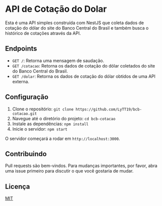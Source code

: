 # API de Cotação do Dolar

Esta é uma API simples construída com NestJS que coleta dados de cotação do dólar do site do Banco Central do Brasil e também busca o histórico de cotações através da API.

## Endpoints

- `GET /`: Retorna uma mensagem de saudação.
- `GET /cotacao`: Retorna os dados de cotação do dólar coletados do site do Banco Central do Brasil.
- `GET /dolar`: Retorna os dados de cotação do dólar obtidos de uma API externa.

## Configuração

1. Clone o repositório: `git clone https://github.com/LyTT19/bcb-cotacao.git`
2. Navegue até o diretório do projeto: `cd bcb-cotacao`
3. Instale as dependências: `npm install`
4. Inicie o servidor: `npm start`

O servidor começará a rodar em `http://localhost:3000`.

## Contribuindo

Pull requests são bem-vindos. Para mudanças importantes, por favor, abra uma issue primeiro para discutir o que você gostaria de mudar.

## Licença

[MIT](https://choosealicense.com/licenses/mit/)

